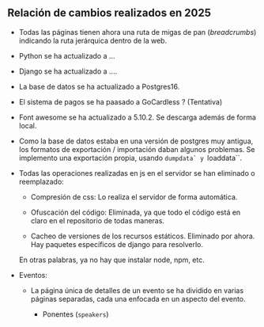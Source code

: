 ## Relación de cambios realizados en 2025

- Todas las páginas tienen ahora una ruta de migas de pan (_breadcrumbs_) indicando
la ruta jerárquica dentro de la web.

- Python se ha actualizado a ...

- Django se ha actualizado a ....

- La base de datos se ha actualizado a Postgres16.

- El sistema de pagos se ha paasado a GoCardless ? (Tentativa)

- Font awesome se ha actualizado a 5.10.2. Se descarga además de forma local.

- Como la base de datos estaba en una versión de postgres muy
  antigua, los formatos de exportación / importación daban algunos
  problemas. Se implemento una exportación propia, usando ``dumpdata`
  y ``loaddata``.

- Todas las operaciones realizadas en js en el servidor se han eliminado o
  reemplazado:

    - Compresión de css: Lo realiza el servidor de forma automática.

    - Ofuscación del código: Eliminada, ya que todo el código está en claro en el
      repositorio de todas maneras.

    - Cacheo de versiones de los recursos estáticos. Eliminado por ahora. Hay paquetes
      específicos de django para resolverlo.

  En otras palabras, ya no hay que instalar node, npm, etc.


- Eventos:

  - La página única de detalles de un evento se ha dividido en varias
    páginas separadas, cada una enfocada en un aspecto del evento.

    - Ponentes (``speakers``)




